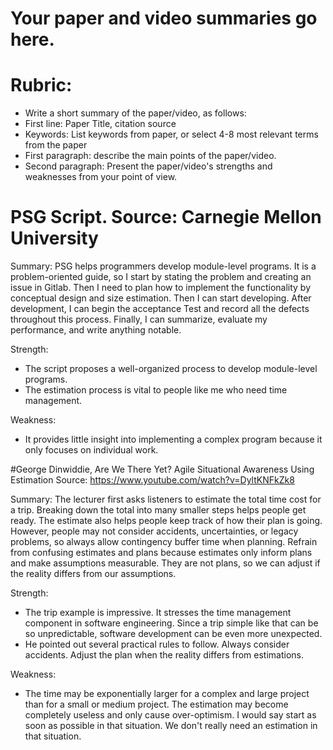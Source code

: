 # Your paper and video summaries go here.

# Rubric:
* Write a short summary of the paper/video, as follows:
* First line: Paper Title, citation source
* Keywords: List keywords from paper, or select 4-8 most relevant terms from the paper
* First paragraph: describe the main points of the paper/video.
* Second paragraph: Present the paper/video's strengths and weaknesses from your point of view.



# PSG Script. Source: Carnegie Mellon University

Summary:
PSG helps programmers develop module-level programs. It is a problem-oriented guide, so I start by stating the problem and creating an issue in Gitlab. Then I need to plan how to implement the functionality by conceptual design and size estimation. Then I can start developing. After development, I can begin the acceptance Test and record all the defects throughout this process. Finally, I can summarize, evaluate my performance, and write anything notable. 

Strength:
* The script proposes a well-organized process to develop module-level programs. 
* The estimation process is vital to people like me who need time management.

Weakness: 
* It provides little insight into implementing a complex program because it only focuses on individual work.


#George Dinwiddie, Are We There Yet? Agile Situational Awareness Using Estimation Source: https://www.youtube.com/watch?v=DyltKNFkZk8

Summary:
The lecturer first asks listeners to estimate the total time cost for a trip. Breaking down the total into many smaller steps helps people get ready. The estimate also helps people keep track of how their plan is going. However, people may not consider accidents, uncertainties, or legacy problems, so always allow contingency buffer time when planning. Refrain from confusing estimates and plans because estimates only inform plans and make assumptions measurable. They are not plans, so we can adjust if the reality differs from our assumptions.

Strength:
* The trip example is impressive. It stresses the time management component in software engineering. Since a trip simple like that can be so unpredictable, software development can be even more unexpected. 
* He pointed out several practical rules to follow. Always consider accidents. Adjust the plan when the reality differs from estimations.

Weakness:
* The time may be exponentially larger for a complex and large project than for a small or medium project. The estimation may become completely useless and only cause over-optimism. I would say start as soon as possible in that situation. We don't really need an estimation in that situation.

